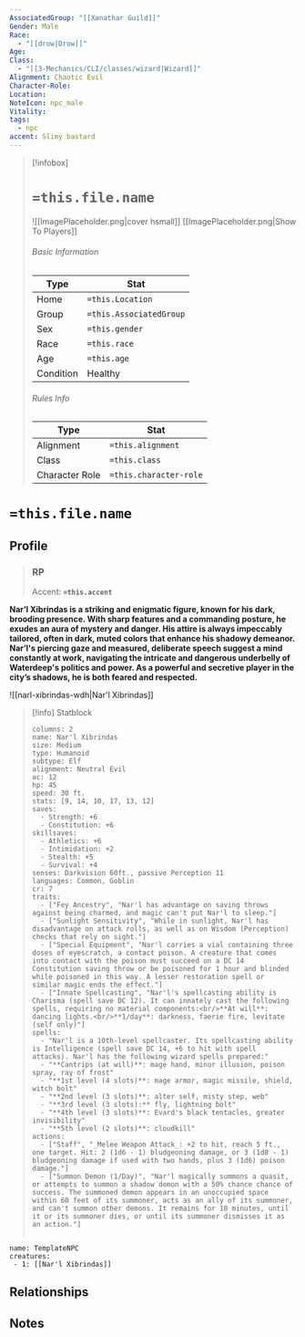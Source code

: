 ```yaml
---
AssociatedGroup: "[[Xanathar Guild]]"
Gender: Male
Race:
  - "[[drow|Drow]]"
Age: 
Class:
  - "[[3-Mechanics/CLI/classes/wizard|Wizard]]"
Alignment: Chaotic Evil
Character-Role: 
Location: 
NoteIcon: npc_male
Vitality: 
tags:
  - npc
accent: Slimy bastard
---
```




> [!infobox]
> # `=this.file.name`
> ![[ImagePlaceholder.png|cover hsmall]]
> [[ImagePlaceholder.png|Show To Players]]
> ###### Basic Information
> Type |  Stat |
> ---|---|
> Home | `=this.Location` |
> Group | `=this.AssociatedGroup` |
> Sex | `=this.gender` |
> Race | `=this.race` |
> Age | `=this.age` |
> Condition | Healthy |
> ###### Rules Info
> Type |  Stat |
> ---|---|
> Alignment | `=this.alignment` |
> Class | `=this.class` |
> Character Role | `=this.character-role` |

# `=this.file.name`
## Profile

> ### RP
> Accent: **`=this.accent`**

**Nar’l Xibrindas is a striking and enigmatic figure, known for his dark, brooding presence. With sharp features and a commanding posture, he exudes an aura of mystery and danger. His attire is always impeccably tailored, often in dark, muted colors that enhance his shadowy demeanor. Nar’l's piercing gaze and measured, deliberate speech suggest a mind constantly at work, navigating the intricate and dangerous underbelly of Waterdeep's politics and power. As a powerful and secretive player in the city’s shadows, he is both feared and respected.**

![[narl-xibrindas-wdh|Nar'l Xibrindas]]

> [!info] Statblock
> ```statblock
> columns: 2
> name: Nar'l Xibrindas
> size: Medium
> type: Humanoid
> subtype: Elf
> alignment: Neutral Evil
> ac: 12 
> hp: 45
> speed: 30 ft.
> stats: [9, 14, 10, 17, 13, 12]
> saves:
>   - Strength: +6
>   - Constitution: +6
> skillsaves:
>   - Athletics: +6
>   - Intimidation: +2
>   - Stealth: +5
>   - Survival: +4
> senses: Darkvision 60ft., passive Perception 11
> languages: Common, Goblin
> cr: 7
> traits:
>   - ["Fey Ancestry", "Nar'l has advantage on saving throws against being charmed, and magic can't put Nar'l to sleep."]
>   - ["Sunlight Sensitivity", "While in sunlight, Nar'l has disadvantage on attack rolls, as well as on Wisdom (Perception) checks that rely on sight."]
>   - ["Special Equipment", "Nar'l carries a vial containing three doses of eyescratch, a contact poison. A creature that comes into contact with the poison must succeed on a DC 14 Constitution saving throw or be poisoned for 1 hour and blinded while poisoned in this way. A lesser restoration spell or similar magic ends the effect."]
>   - ["Innate Spellcasting", "Nar'l's spellcasting ability is Charisma (spell save DC 12). It can innately cast the following spells, requiring no material components:<br/>**At will**: dancing lights.<br/>**1/day**: darkness, faerie fire, levitate (self only)"]
> spells:
>   - "Nar'l is a 10th-level spellcaster. Its spellcasting ability is Intelligence (spell save DC 14, +6 to hit with spell attacks). Nar'l has the following wizard spells prepared:"
>   - "**Cantrips (at will)**: mage hand, minor illusion, poison spray, ray of frost"
>   - "**1st level (4 slots)**: mage armor, magic missile, shield, witch bolt"
>   - "**2nd level (3 slots)**: alter self, misty step, web"
>   - "**3rd level (3 slots):** fly, lightning bolt"
>   - "**4th level (3 slots)**: Evard's black tentacles, greater invisibility"
>   - "**5th level (2 slots)**: cloudkill"
> actions:
>   - ["Staff", "_Melee Weapon Attack_: +2 to hit, reach 5 ft., one target. Hit: 2 (1d6 - 1) bludgeoning damage, or 3 (1d8 - 1) bludgeoning damage if used with two hands, plus 3 (1d6) poison damage."]
>   - ["Summon Demon (1/Day)", "Nar'l magically summons a quasit, or attempts to summon a shadow demon with a 50% chance chance of success. The summoned demon appears in an unoccupied space within 60 feet of its summoner, acts as an ally of its summoner, and can't summon other demons. It remains for 10 minutes, until it or its summoner dies, or until its summoner dismisses it as an action."]
> ```
> ```

```encounter-table
name: TemplateNPC
creatures:
 - 1: [[Nar'l Xibrindas]]
```

## Relationships

## Notes
